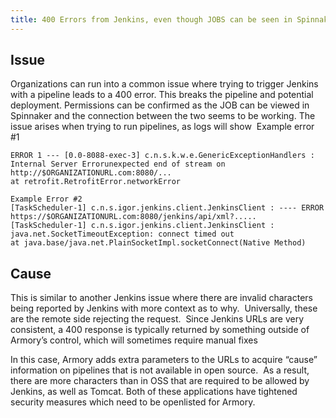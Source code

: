 ```yaml
---
title: 400 Errors from Jenkins, even though JOBS can be seen in Spinnaker
---
```


## Issue
Organizations can run into a common issue where trying to trigger Jenkins with a pipeline leads to a 400 error. This breaks the pipeline and potential deployment. Permissions can be confirmed as the JOB can be viewed in Spinnaker and the connection between the two seems to be working. The issue arises when trying to run pipelines, as logs will show 
Example error #1

```
ERROR 1 --- [0.0-8088-exec-3] c.n.s.k.w.e.GenericExceptionHandlers : Internal Server Errorunexpected end of stream on
http://$ORGANIZATIONURL.com:8080/...
at retrofit.RetrofitError.networkError
```
```
Example Error #2
[TaskScheduler-1] c.n.s.igor.jenkins.client.JenkinsClient : ---- ERROR https://$ORGANIZATIONURL.com:8080/jenkins/api/xml?.....
[TaskScheduler-1] c.n.s.igor.jenkins.client.JenkinsClient : java.net.SocketTimeoutException: connect timed out
at java.base/java.net.PlainSocketImpl.socketConnect(Native Method)
```

## Cause
This is similar to another Jenkins issue where there are invalid characters being reported by Jenkins with more context as to why.  Universally, these are the remote side rejecting the request.  Since Jenkins URLs are very consistent, a 400 response is typically returned by something outside of Armory’s control, which will sometimes require manual fixes

In this case, Armory adds extra parameters to the URLs to acquire “cause” information on pipelines that is not available in open source.  As a result, there are more characters than in OSS that are required to be allowed by Jenkins, as well as Tomcat. Both of these applications have tightened security measures which need to be openlisted for Armory.




